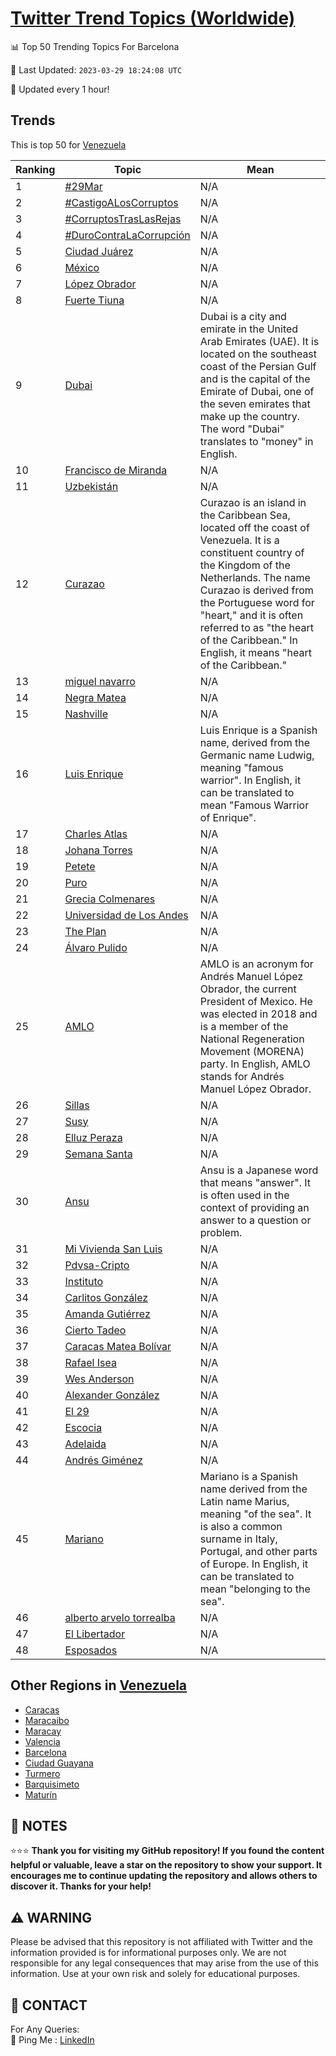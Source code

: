 [Twitter Trend Topics (Worldwide)](https://github.com/ErcinDedeoglu/Twitter-Trend-Topics)
==========


📊 Top 50 Trending Topics For Barcelona

📆 Last Updated: `2023-03-29 18:24:08 UTC`

🔧 Updated every 1 hour!


## Trends

This is top 50 for [Venezuela](</Venezuela>)

| Ranking | Topic | Mean |
| ------- | ------------ | ------------ |
| 1 | [#29Mar](http://twitter.com/search?q=%2329Mar) | N/A |
| 2 | [#CastigoALosCorruptos](http://twitter.com/search?q=%23CastigoALosCorruptos) | N/A |
| 3 | [#CorruptosTrasLasRejas](http://twitter.com/search?q=%23CorruptosTrasLasRejas) | N/A |
| 4 | [#DuroContraLaCorrupción](http://twitter.com/search?q=%23DuroContraLaCorrupci%c3%b3n) | N/A |
| 5 | [Ciudad Juárez](http://twitter.com/search?q=Ciudad+Ju%c3%a1rez) | N/A |
| 6 | [México](http://twitter.com/search?q=M%c3%a9xico) | N/A |
| 7 | [López Obrador](http://twitter.com/search?q=L%c3%b3pez+Obrador) | N/A |
| 8 | [Fuerte Tiuna](http://twitter.com/search?q=Fuerte+Tiuna) | N/A |
| 9 | [Dubai](http://twitter.com/search?q=Dubai) | Dubai is a city and emirate in the United Arab Emirates (UAE). It is located on the southeast coast of the Persian Gulf and is the capital of the Emirate of Dubai, one of the seven emirates that make up the country. The word "Dubai" translates to "money" in English. |
| 10 | [Francisco de Miranda](http://twitter.com/search?q=Francisco+de+Miranda) | N/A |
| 11 | [Uzbekistán](http://twitter.com/search?q=Uzbekist%c3%a1n) | N/A |
| 12 | [Curazao](http://twitter.com/search?q=Curazao) | Curazao is an island in the Caribbean Sea, located off the coast of Venezuela. It is a constituent country of the Kingdom of the Netherlands. The name Curazao is derived from the Portuguese word for "heart," and it is often referred to as "the heart of the Caribbean." In English, it means "heart of the Caribbean." |
| 13 | [miguel navarro](http://twitter.com/search?q=miguel+navarro) | N/A |
| 14 | [Negra Matea](http://twitter.com/search?q=Negra+Matea) | N/A |
| 15 | [Nashville](http://twitter.com/search?q=Nashville) | N/A |
| 16 | [Luis Enrique](http://twitter.com/search?q=Luis+Enrique) | Luis Enrique is a Spanish name, derived from the Germanic name Ludwig, meaning "famous warrior". In English, it can be translated to mean "Famous Warrior of Enrique". |
| 17 | [Charles Atlas](http://twitter.com/search?q=Charles+Atlas) | N/A |
| 18 | [Johana Torres](http://twitter.com/search?q=Johana+Torres) | N/A |
| 19 | [Petete](http://twitter.com/search?q=Petete) | N/A |
| 20 | [Puro](http://twitter.com/search?q=Puro) | N/A |
| 21 | [Grecia Colmenares](http://twitter.com/search?q=Grecia+Colmenares) | N/A |
| 22 | [Universidad de Los Andes](http://twitter.com/search?q=Universidad+de+Los+Andes) | N/A |
| 23 | [The Plan](http://twitter.com/search?q=The+Plan) | N/A |
| 24 | [Álvaro Pulido](http://twitter.com/search?q=%c3%81lvaro+Pulido) | N/A |
| 25 | [AMLO](http://twitter.com/search?q=AMLO) | AMLO is an acronym for Andrés Manuel López Obrador, the current President of Mexico. He was elected in 2018 and is a member of the National Regeneration Movement (MORENA) party. In English, AMLO stands for Andrés Manuel López Obrador. |
| 26 | [Sillas](http://twitter.com/search?q=Sillas) | N/A |
| 27 | [Susy](http://twitter.com/search?q=Susy) | N/A |
| 28 | [Elluz Peraza](http://twitter.com/search?q=Elluz+Peraza) | N/A |
| 29 | [Semana Santa](http://twitter.com/search?q=Semana+Santa) | N/A |
| 30 | [Ansu](http://twitter.com/search?q=Ansu) | Ansu is a Japanese word that means "answer". It is often used in the context of providing an answer to a question or problem. |
| 31 | [Mi Vivienda San Luis](http://twitter.com/search?q=Mi+Vivienda+San+Luis) | N/A |
| 32 | [Pdvsa-Cripto](http://twitter.com/search?q=Pdvsa-Cripto) | N/A |
| 33 | [Instituto](http://twitter.com/search?q=Instituto) | N/A |
| 34 | [Carlitos González](http://twitter.com/search?q=Carlitos+Gonz%c3%a1lez) | N/A |
| 35 | [Amanda Gutiérrez](http://twitter.com/search?q=Amanda+Guti%c3%a9rrez) | N/A |
| 36 | [Cierto Tadeo](http://twitter.com/search?q=Cierto+Tadeo) | N/A |
| 37 | [Caracas Matea Bolívar](http://twitter.com/search?q=Caracas+Matea+Bol%c3%advar) | N/A |
| 38 | [Rafael Isea](http://twitter.com/search?q=Rafael+Isea) | N/A |
| 39 | [Wes Anderson](http://twitter.com/search?q=Wes+Anderson) | N/A |
| 40 | [Alexander González](http://twitter.com/search?q=Alexander+Gonz%c3%a1lez) | N/A |
| 41 | [El 29](http://twitter.com/search?q=El+29) | N/A |
| 42 | [Escocia](http://twitter.com/search?q=Escocia) | N/A |
| 43 | [Adelaida](http://twitter.com/search?q=Adelaida) | N/A |
| 44 | [Andrés Giménez](http://twitter.com/search?q=Andr%c3%a9s+Gim%c3%a9nez) | N/A |
| 45 | [Mariano](http://twitter.com/search?q=Mariano) | Mariano is a Spanish name derived from the Latin name Marius, meaning "of the sea". It is also a common surname in Italy, Portugal, and other parts of Europe. In English, it can be translated to mean "belonging to the sea". |
| 46 | [alberto arvelo torrealba](http://twitter.com/search?q=alberto+arvelo+torrealba) | N/A |
| 47 | [El Libertador](http://twitter.com/search?q=El+Libertador) | N/A |
| 48 | [Esposados](http://twitter.com/search?q=Esposados) | N/A |



## Other Regions in [Venezuela](</Venezuela>)

* [Caracas](</Venezuela/Caracas.md>)
* [Maracaibo](</Venezuela/Maracaibo.md>)
* [Maracay](</Venezuela/Maracay.md>)
* [Valencia](</Venezuela/Valencia.md>)
* [Barcelona](</Venezuela/Barcelona.md>)
* [Ciudad Guayana](</Venezuela/Ciudad Guayana.md>)
* [Turmero](</Venezuela/Turmero.md>)
* [Barquisimeto](</Venezuela/Barquisimeto.md>)
* [Maturín](</Venezuela/Maturín.md>)



## 📝 NOTES

⭐⭐⭐ **Thank you for visiting my GitHub repository! If you found the content helpful or valuable, leave a star on the repository to show your support. It encourages me to continue updating the repository and allows others to discover it. Thanks for your help!**


## ⚠️ WARNING

Please be advised that this repository is not affiliated with Twitter and the information provided is for informational purposes only. We are not responsible for any legal consequences that may arise from the use of this information. Use at your own risk and solely for educational purposes.


## 📨 CONTACT

 For Any Queries:  
            🏓 Ping Me : [LinkedIn](https://www.linkedin.com/in/ercindedeoglu/)
